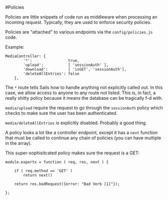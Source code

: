 #Policies

Policies are little snippets of code run as middleware when processing an incoming request. Typically,
they are used to enforce security policies.

Policies are "attached" to various endpoints via the `config/policies.js` code.

Example: 
```
MediaController: {
        '*':                true,
        'upload':           [ 'sessionAuth' ],
        'download':         [ 'isGET', 'sessionAuth'],
        'deleteAllEntries': false
    },
```

The `*` route tells Sails how to handle anything not explicitly called out. In this case,
we allow access to anyone to any route not listed. This is, in fact, a really shitty policy
because it means the database can be tragically f-d with.

`media/upload` require the request to go through the `sessionAuth` policy which checks to make sure the
user has been authenticated.

`media/deleteAllEntries` is explicitly disabled. Probably a good thing.

A policy looks a lot like a controller endpoint, except it has a `next` function that must be called
to continue any chain of policies (you can have multiple in the array).

This super-sophisitcated policy makes sure the request is a GET:

```$xslt
module.exports = function ( req, res, next ) {

    if ( req.method == 'GET' )
        return next()

    return res.badRequest({error: "Bad Verb [1]"});

};
```